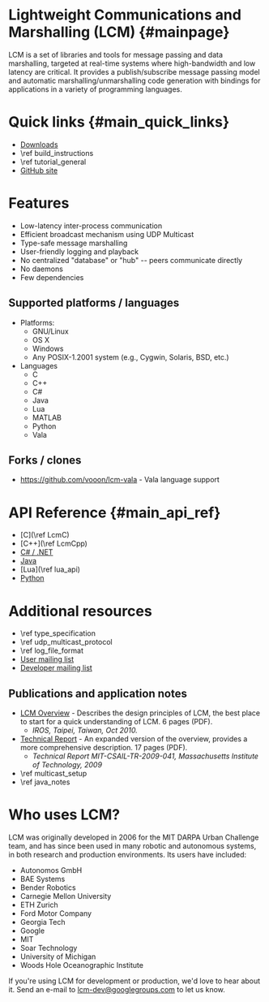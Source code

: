 Lightweight Communications and Marshalling (LCM) {#mainpage}
====

LCM is a set of libraries and tools for message passing and data marshalling,
targeted at real-time systems where high-bandwidth and low latency are
critical. It provides a publish/subscribe message passing model and automatic
marshalling/unmarshalling code generation with bindings for applications in a
variety of programming languages.

# Quick links {#main_quick_links}

 - [Downloads](https://github.com/lcm-proj/lcm/releases)
 - \ref build_instructions
 - \ref tutorial_general
 - [GitHub site](https://github.com/lcm-proj/lcm)

# Features

* Low-latency inter-process communication
* Efficient broadcast mechanism using UDP Multicast
* Type-safe message marshalling
* User-friendly logging and playback
* No centralized "database" or "hub" -- peers communicate directly
* No daemons
* Few dependencies

## Supported platforms / languages

* Platforms:
  * GNU/Linux
  * OS X
  * Windows
  * Any POSIX-1.2001 system (e.g., Cygwin, Solaris, BSD, etc.)
* Languages
  * C
  * C++
  * C#
  * Java
  * Lua
  * MATLAB
  * Python
  * Vala

## Forks / clones

 - https://github.com/vooon/lcm-vala - Vala language support

# API Reference {#main_api_ref}

 - [C](\ref LcmC)
 - [C++](\ref LcmCpp)
 - [C# / .NET](lcm-dotnet/index.html)
 - [Java](javadocs/index.html)
 - [Lua](\ref lua_api)
 - [Python](python/index.html)

# Additional resources

 - \ref type_specification
 - \ref udp_multicast_protocol
 - \ref log_file_format
 - [User mailing list](http://groups.google.com/group/lcm-users)
 - [Developer mailing list](http://groups.google.com/group/lcm-dev)

## Publications and application notes

 - [LCM Overview](http://people.csail.mit.edu/albert/pubs/2010-huang-olson-moore-lcm-iros.pdf) - Describes the design principles of LCM, the best place to start for a quick understanding of LCM.  6 pages (PDF).
   - _IROS, Taipei, Taiwan, Oct 2010._
 - [Technical Report](http://dspace.mit.edu/bitstream/handle/1721.1/46708/MIT-CSAIL-TR-2009-041.pdf) - An expanded version of the overview, provides a more comprehensive description.  17 pages (PDF).
    - _Technical Report MIT-CSAIL-TR-2009-041, Massachusetts Institute of Technology, 2009_
 - \ref multicast_setup
 - \ref java_notes

# Who uses LCM?

LCM was originally developed in 2006 for the MIT DARPA Urban Challenge team,
and has since been used in many robotic and autonomous systems, in both
research and production environments. Its users have included:

* Autonomos GmbH
* BAE Systems
* Bender Robotics
* Carnegie Mellon University
* ETH Zurich
* Ford Motor Company
* Georgia Tech
* Google
* MIT
* Soar Technology
* University of Michigan
* Woods Hole Oceanographic Institute

If you're using LCM for development or production, we'd love to hear about it.
Send an e-mail to lcm-dev@googlegroups.com to let us know.
